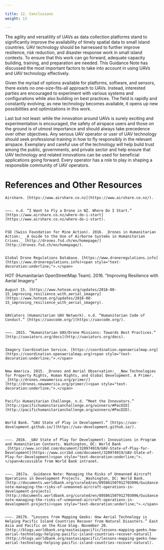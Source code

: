 ```yaml
---

title: 12. Conclusions
weight: 13

---
```


The agility and versatility of UAVs as data collection platforms stand to significantly improve the availability of timely spatial data to small island countries. UAV technology should be harnessed to further improve resilience, risk reduction, and disaster response work in small island contexts. To ensure that this work can go forward, adequate capacity building, training, and preparation are needed. This Guidance Note has discussed the most important factors to take into account in using UAVs and UAV technology effectively. 

Given the myriad of options available for platforms, software, and sensors, there exists no one-size-fits-all approach to UAVs. Instead, interested parties are encouraged to experiment with various systems and configurations while also building on best practices. The field is rapidly and constantly evolving; as new technology becomes available, it opens up new possibilities and optimizations in this work. 

Last but not least: while the innovation around UAVs is surely exciting and experimentation is encouraged, the safety of airspace users and those on the ground is of utmost importance and should always take precedence over other objectives. Any serious UAV operator or user of UAV technology should seek professional training in how to fly responsibly in the relevant airspace. Exemplary and careful use of the technology will help build trust among the public, governments, and private sector and help ensure that UAV technology and related innovations can be used for beneficial applications going forward. Every operator has a role to play in shaping a responsible community of UAV operators. 


# 


# References and Other Resources


    Airshare. [https://www.airshare.co.nz](https://www.airshare.co.nz/).


    ———. n.d. “I Want to Fly a Drone in NZ. Where Do I Start.” [https://www.airshare.co.nz/where-do-i-start](https://www.airshare.co.nz/where-do-i-start). 


    FSD (Swiss Foundation for Mine Action). 2016. _Drones in Humanitarian Action:_ _A Guide to the Use of Airborne Systems in Humanitarian Crises._ [http://drones.fsd.ch/en/homepage/](http://drones.fsd.ch/en/homepage/).


    Global Drone Regulations Database. [https://www.droneregulations.info](https://www.droneregulations.info)<span style="text-decoration:underline;">.</span> 

HOT (Humanitarian OpenStreetMap Team). 2016. “Improving Resilience with Aerial Imagery.” 


    August 15. [https://www.hotosm.org/updates/2016-08-15_improving_resilience_with_aerial_imagery](https://www.hotosm.org/updates/2016-08-15_improving_resilience_with_aerial_imagery).


    UAViators (Humanitarian UAV Network). n.d. “Humanitarian Code of Conduct.” [https://uavcode.org/](https://uavcode.org/).


    ———. 2015. “Humanitarian UAV/Drone Missions: Towards Best Practices.” [http://uaviators.org/docs](http://uaviators.org/docs).


    Imagery Coordination Service. [https://coordination.openaerialmap.org](https://coordination.openaerialmap.org)<span style="text-decoration:underline;">.</span>


    New America. 2015. _Drones and Aerial Observation:_ _New Technologies for Property Rights, Human Rights, and Global Development. A Primer. _[http://drones.newamerica.org/primer/](http://drones.newamerica.org/primer/)<span style="text-decoration:underline;">.</span>


    Pacific Humanitarian Challenge. n.d. “Meet the Innovators.” [http://pacifichumanitarianchallenge.org/winners/#PacDID](http://pacifichumanitarianchallenge.org/winners/#PacDID).


    World Bank. “UAV State of Play in Development.” [https://uav-development.github.io/](https://uav-development.github.io/).


    ———. 2016. _UAV State of Play for Development: Innovations in Program and Humanitarian Contexts. Washington, DC: World Bank _[https://www.scribd.com/document/320974919/UAV-State-of-Play-for-Development](https://www.scribd.com/document/320974919/UAV-State-of-Play-for-Development)<span style="text-decoration:underline;">. </span>Accessible from World Bank intranet. 


    ———. 2017a. _Guidance Note: Managing the Risks of Unmanned Aircraft Operations in Development Projects. _Washington, DC: World Bank. [http://documents.worldbank.org/curated/en/895861507912703096/Guidance-note-managing-the-risks-of-unmanned-aircraft-operations-in-development-projects](http://documents.worldbank.org/curated/en/895861507912703096/Guidance-note-managing-the-risks-of-unmanned-aircraft-operations-in-development-projects)<span style="text-decoration:underline;">.</span>


    ———. 2017b. “Lessons from Mapping Geeks: How Aerial Technology is Helping Pacific Island Countries Recover from Natural Disasters.” East Asia and Pacific on the Rise blog. November 20. [http://blogs.worldbank.org/eastasiapacific/lessons-mapping-geeks-how-aerial-technology-helping-pacific-island-countries-recover-natural](http://blogs.worldbank.org/eastasiapacific/lessons-mapping-geeks-how-aerial-technology-helping-pacific-island-countries-recover-natural).